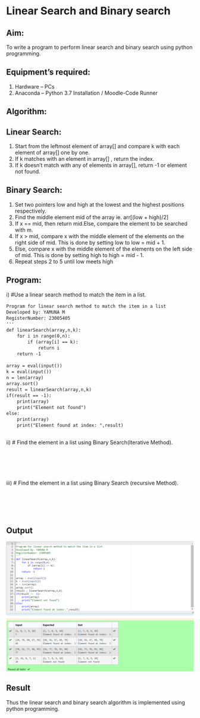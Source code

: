 # Linear Search and Binary search
## Aim:
To write a program to perform linear search and binary search using python programming.
## Equipment’s required:
1.	Hardware – PCs
2.	Anaconda – Python 3.7 Installation / Moodle-Code Runner
## Algorithm:
## Linear Search:
1.	Start from the leftmost element of array[] and compare k with each element of array[] one by one.
2.	If k matches with an element in array[] , return the index.
3.	If k doesn’t match with any of elements in array[], return -1 or element not found.
## Binary Search:
1.	Set two pointers low and high at the lowest and the highest positions respectively.
2.	Find the middle element mid of the array ie. arr[(low + high)/2]
3.	If x == mid, then return mid.Else, compare the element to be searched with m.
4.	If x > mid, compare x with the middle element of the elements on the right side of mid. This is done by setting low to low = mid + 1.
5.	Else, compare x with the middle element of the elements on the left side of mid. This is done by setting high to high = mid - 1.
6.	Repeat steps 2 to 5 until low meets high
## Program:
i)	#Use a linear search method to match the item in a list.
```
Program for linear search method to match the item in a list
Developed by: YAMUNA M
RegisterNumber: 23005405
'''
def linearSearch(array,n,k):
    for i in range(0,n):
        if (array[i] == k):
            return i
    return -1

array = eval(input())
k = eval(input()) 
n = len(array)
array.sort()
result = linearSearch(array,n,k)
if(result == -1):
    print(array)
    print("Element not found")
else:
    print(array)
    print("Element found at index: ",result)


```
ii)	# Find the element in a list using Binary Search(Iterative Method).
```





```
iii)	# Find the element in a list using Binary Search (recursive Method).
```





```
## Output
![output](./LinearandBinary.png)





## Result
Thus the linear search and binary search algorithm is implemented using python programming.